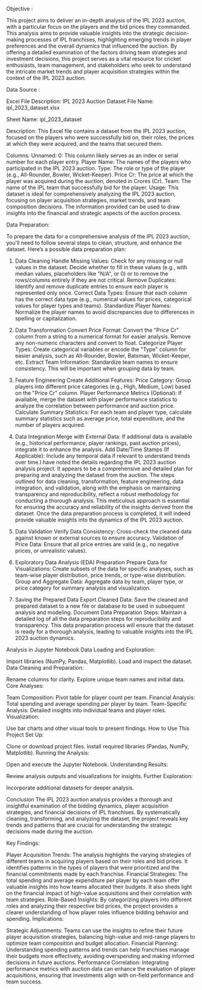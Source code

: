 Objective :
 

This project aims to deliver an in-depth analysis of the IPL 2023 auction, with a particular focus on the players and the bid prices they commanded. This analysis aims to provide valuable insights into the strategic decision-making processes of IPL franchises, highlighting emerging trends in player preferences and the overall dynamics that influenced the auction. By offering a detailed examination of the factors driving team strategies and investment decisions, this project serves as a vital resource for cricket enthusiasts, team management, and stakeholders who seek to understand the intricate market trends and player acquisition strategies within the context of the IPL 2023 auction.

Data Source :

Excel File Description: IPL 2023 Auction Dataset
File Name: ipl_2023_dataset.xlsx

Sheet Name: ipl_2023_dataset

Description:
This Excel file contains a dataset from the IPL 2023 auction, focused on the players who were successfully bid on, their roles, the prices at which they were acquired, and the teams that secured them.

Columns:
Unnamed: 0: This column likely serves as an index or serial number for each player entry.
Player Name: The names of the players who participated in the IPL 2023 auction.
Type: The role or type of the player (e.g., All-Rounder, Bowler, Wicket-Keeper).
Price Cr: The price at which the player was acquired during the auction, denoted in Crores (Cr).
Team: The name of the IPL team that successfully bid for the player.
Usage:
This dataset is ideal for comprehensively analyzing the IPL 2023 auction, focusing on player acquisition strategies, market trends, and team composition decisions. The information provided can be used to draw insights into the financial and strategic aspects of the auction process. 


Data Preparation:

To prepare the data for a comprehensive analysis of the IPL 2023 auction, you'll need to follow several steps to clean, structure, and enhance the dataset. Here’s a possible data preparation plan:

1. Data Cleaning
Handle Missing Values:
Check for any missing or null values in the dataset. Decide whether to fill in these values (e.g., with median values, placeholders like "N/A", or 0) or to remove the rows/columns entirely if they are not critical.
Remove Duplicates:
Identify and remove duplicate entries to ensure each player is represented only once.
Correct Data Types:
Ensure that each column has the correct data type (e.g., numerical values for prices, categorical values for player types and teams).
Standardize Player Names:
Normalize the player names to avoid discrepancies due to differences in spelling or capitalization.

2. Data Transformation
Convert Price Format:
Convert the "Price Cr" column from a string to a numerical format for easier analysis. Remove any non-numeric characters and convert to float.
Categorize Player Types:
Create categorical variables or encode the "Type" column for easier analysis, such as All-Rounder, Bowler, Batsman, Wicket-Keeper, etc.
Extract Team Information:
Standardize team names to ensure consistency. This will be important when grouping data by team.

3. Feature Engineering
Create Additional Features:
Price Category: Group players into different price categories (e.g., High, Medium, Low) based on the "Price Cr" column.
Player Performance Metrics (Optional): If available, merge the dataset with player performance statistics to analyze the correlation between performance and auction price.
Calculate Summary Statistics:
For each team and player type, calculate summary statistics such as average price, total expenditure, and the number of players acquired.

4. Data Integration
Merge with External Data:
If additional data is available (e.g., historical performance, player rankings, past auction prices), integrate it to enhance the analysis.
Add Date/Time Stamps (If Applicable):
Include any temporal data if relevant to understand trends over time.I have noted the details regarding the IPL 2023 auction analysis project. It appears to be a comprehensive and detailed plan for preparing and analyzing the dataset from the auction. The steps outlined for data cleaning, transformation, feature engineering, data integration, and validation, along with the emphasis on maintaining transparency and reproducibility, reflect a robust methodology for conducting a thorough analysis. This meticulous approach is essential for ensuring the accuracy and reliability of the insights derived from the dataset. Once the data preparation process is completed, it will indeed provide valuable insights into the dynamics of the IPL 2023 auction.

5. Data Validation
Verify Data Consistency:
Cross-check the cleaned data against known or external sources to ensure accuracy.
Validation of Price Data:
Ensure that all price entries are valid (e.g., no negative prices, or unrealistic values).

6. Exploratory Data Analysis (EDA) Preparation
Prepare Data for Visualizations:
Create subsets of the data for specific analyses, such as team-wise player distribution, price trends, or type-wise distribution.
Group and Aggregate Data:
Aggregate data by team, player type, or price category for summary analysis and visualization.

7. Saving the Prepared Data
Export Cleaned Data:
Save the cleaned and prepared dataset to a new file or database to be used in subsequent analysis and modeling.
Document Data Preparation Steps:
Maintain a detailed log of all the data preparation steps for reproducibility and transparency.
This data preparation process will ensure that the dataset is ready for a thorough analysis, leading to valuable insights into the IPL 2023 auction dynamics.

Analysis in Jupyter Notebook
Data Loading and Exploration:

Import libraries (NumPy, Pandas, Matplotlib).
Load and inspect the dataset.
Data Cleaning and Preparation:

Rename columns for clarity.
Explore unique team names and initial data.
Core Analyses:

Team Composition: Pivot table for player count per team.
Financial Analysis: Total spending and average spending per player by team.
Team-Specific Analysis: Detailed insights into individual teams and player roles.
Visualization:

Use bar charts and other visual tools to present findings.
How to Use This Project
Set Up:

Clone or download project files.
Install required libraries (Pandas, NumPy, Matplotlib).
Running the Analysis:

Open and execute the Jupyter Notebook.
Understanding Results:

Review analysis outputs and visualizations for insights.
Further Exploration:

Incorporate additional datasets for deeper analysis.

Conclusion
The IPL 2023 auction analysis provides a thorough and insightful examination of the bidding dynamics, player acquisition strategies, and financial decisions of IPL franchises. By systematically cleaning, transforming, and analyzing the dataset, the project reveals key trends and patterns that are crucial for understanding the strategic decisions made during the auction.

Key Findings:

Player Acquisition Trends: The analysis highlights the varying strategies of different teams in acquiring players based on their roles and bid prices. It identifies patterns in the types of players that were prioritized and the financial commitments made by each franchise.
Financial Strategies: The total spending and average expenditure per player by each team offer valuable insights into how teams allocated their budgets. It also sheds light on the financial impact of high-value acquisitions and their correlation with team strategies.
Role-Based Insights: By categorizing players into different roles and analyzing their respective bid prices, the project provides a clearer understanding of how player roles influence bidding behavior and spending.
Implications:

Strategic Adjustments: Teams can use the insights to refine their future player acquisition strategies, balancing high-value and mid-range players to optimize team composition and budget allocation.
Financial Planning: Understanding spending patterns and trends can help franchises manage their budgets more effectively, avoiding overspending and making informed decisions in future auctions.
Performance Correlation: Integrating performance metrics with auction data can enhance the evaluation of player acquisitions, ensuring that investments align with on-field performance and team success.
